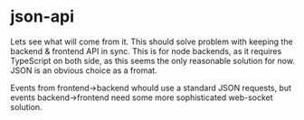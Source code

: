 # json-api
Lets see what will come from it. This should solve problem with keeping the backend & frontend API in sync. This is for node backends, as it requires TypeScript on both side, as this seems the only reasonable solution for now. JSON is an obvious choice as a fromat. 

Events from frontend->backend whould use a standard JSON requests, but events backend->frontend need some more sophisticated web-socket solution. 
